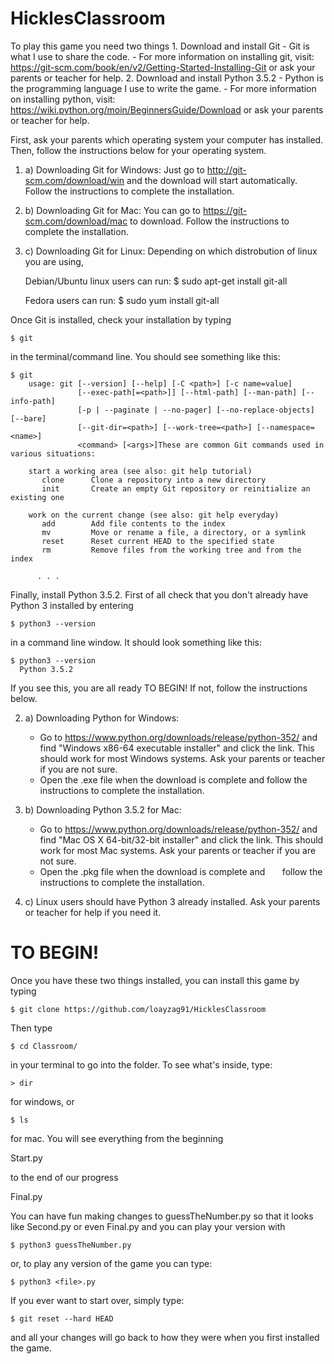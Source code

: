 # HicklesClassroom
   To play this game you need two things
    1. Download and install Git
        - Git is what I use to share the code.
        - For more information on installing git, 
          visit: https://git-scm.com/book/en/v2/Getting-Started-Installing-Git
          or ask your parents or teacher for help.
    2. Download and install Python 3.5.2
        - Python is the programming language I use to write the game.
        - For more information on installing python,
          visit: https://wiki.python.org/moin/BeginnersGuide/Download
          or ask your parents or teacher for help.


First, ask your parents which operating system your computer has installed.
Then, follow the instructions below for your operating system.


1. a) Downloading Git for Windows:
        Just go to http://git-scm.com/download/win and the download will start automatically.
        Follow the instructions to complete the installation.

1. b) Downloading Git for Mac:
      You can go to https://git-scm.com/download/mac to download.
      Follow the instructions to complete the installation.
      
1. c) Downloading Git for Linux:
      Depending on which distrobution of linux you are using,
      
      Debian/Ubuntu linux users can run:
        $ sudo apt-get install git-all
        
      Fedora users can run:
        $ sudo yum install git-all

Once Git is installed, check your installation by typing

    $ git

in the terminal/command line. You should see something like this:
  
    $ git
        usage: git [--version] [--help] [-C <path>] [-c name=value]
                   [--exec-path[=<path>]] [--html-path] [--man-path] [--info-path]
                   [-p | --paginate | --no-pager] [--no-replace-objects] [--bare]
                   [--git-dir=<path>] [--work-tree=<path>] [--namespace=<name>]
                   <command> [<args>]These are common Git commands used in various situations:

        start a working area (see also: git help tutorial)
           clone      Clone a repository into a new directory
           init       Create an empty Git repository or reinitialize an existing one

        work on the current change (see also: git help everyday)
           add        Add file contents to the index
           mv         Move or rename a file, a directory, or a symlink
           reset      Reset current HEAD to the specified state
           rm         Remove files from the working tree and from the index

          . . .
 
 
Finally, install Python 3.5.2.
First of all check that you don't already have Python 3 installed by entering 

    $ python3 --version

in a command line window. It should look something like this:

    $ python3 --version
      Python 3.5.2

If you see this, you are all ready TO BEGIN!
If not, follow the instructions below.

2. a) Downloading Python for Windows:
      - Go to https://www.python.org/downloads/release/python-352/
        and find "Windows x86-64 executable installer" and click the link.
        This should work for most Windows systems. 
        Ask your parents or teacher if you are not sure.
      - Open the .exe file when the download is complete and
        follow the instructions to complete the installation.
      
2. b) Downloading Python 3.5.2 for Mac:
      - Go to https://www.python.org/downloads/release/python-352/
        and find "Mac OS X 64-bit/32-bit installer" and click the link.
        This should work for most Mac systems.
        Ask your parents or teacher if you are not sure.
      - Open the .pkg file when the download is complete and
        follow the instructions to complete the installation.
        
2. c) Linux users should have Python 3 already installed.
      Ask your parents or teacher for help if you need it.
      

# TO BEGIN!

Once you have these two things installed, you can install this game by typing
 
    $ git clone https://github.com/loayzag91/HicklesClassroom
  
Then type
  
    $ cd Classroom/
   
in your terminal to go into the folder. To see what's inside, type:


    > dir
  
for windows, or
  
    $ ls

for mac. You will see everything from the beginning

 Start.py
 
to the end of our progress

 Final.py
 
You can have fun making changes to guessTheNumber.py so that it looks like Second.py or even Final.py
and you can play your version with 
  
    $ python3 guessTheNumber.py

or, to play any version of the game you can type:

    $ python3 <file>.py

If you ever want to start over, simply type:

    $ git reset --hard HEAD

and all your changes will go back to how they were when you first installed the game.
